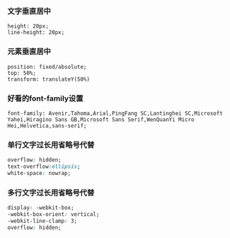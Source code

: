 ### 文字垂直居中
```
height: 20px;
line-height: 20px;
```
### 元素垂直居中
```
position: fixed/absolute;
top: 50%;
transform: translateY(50%)
```
### 好看的font-family设置
```
font-family: Avenir,Tahoma,Arial,PingFang SC,Lantinghei SC,Microsoft Yahei,Hiragino Sans GB,Microsoft Sans Serif,WenQuanYi Micro Hei,Helvetica,sans-serif;
```
### 单行文字过长用省略号代替
```css
overflow: hidden;
text-overflow:ellipsis;
white-space: nowrap;
```
### 多行文字过长用省略号代替
```css
display: -webkit-box;
-webkit-box-orient: vertical;
-webkit-line-clamp: 3;
overflow: hidden;
```